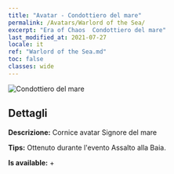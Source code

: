 ```yaml
---
title: "Avatar - Condottiero del mare"
permalink: /Avatars/Warlord of the Sea/
excerpt: "Era of Chaos  Condottiero del mare"
last_modified_at: 2021-07-27
locale: it
ref: "Warlord of the Sea.md"
toc: false
classes: wide
---
```

 ![Condottiero del mare](/images/a/avatarFrame_202.png)

## Dettagli

 **Descrizione:** Cornice avatar Signore del mare 

 **Tips:** Ottenuto durante l'evento Assalto alla Baia. 

 **Is available:**  + 

